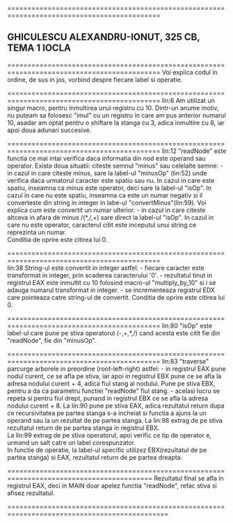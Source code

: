 ============================================================================================
## GHICULESCU ALEXANDRU-IONUT, 325 CB, TEMA 1 IOCLA ##

============================================================================================
        Voi explica codul in ordine, de sus in jos, vorbind despre fiecare
        label si operatie.
        
============================================================================================
lin:6   Am utilizat un singur macro, pentru inmultirea unui registru cu 10. Dintr-un
        anume motiv, nu puteam sa folosesc "imul" cu un registru in care am pus anterior
        numarul 10, asadar am optat pentru o shiftare la stanga cu 3, adica inmultire cu 
        8, iar apoi doua adunari succesive.
        
============================================================================================
lin:12  "readNode" este functia ce mai intai verifica daca informatia din nod este operand
        sau operator. 
        Exista doua situatii: citeste semnul "minus" sau celelalte semne:
          - in cazul in care citeste minus, sare la label-ul "minusOp" (lin:52) unde verifica
        daca urmatorul caracter este spatiu sau nu. In cazul in care este spatiu, inseamna ca
        minus este operator, deci sare la label-ul "isOp". In cazul in care nu este spatiu,
        inseamna ca este un numar negativ si il converteste din string in integer in labe-ul
        "convertMinus"(lin:59). Voi explica cum este convertit un numar ulterior.
          - in cazul in care citeste altceva in afara de minus /(\*,/,+) sare direct la 
        label-ul "isOp".
        In cazul in care nu este operator, caracterul citit este inceputul unui string ce 
        reprezinta un numar.        
        Conditia de oprire este citirea lui 0.
        
============================================================================================    
lin:38  String-ul este convertit in integer astfel:
          - fiecare caracter este transformat in integer, prin scaderea caracterului '0'.
          - rezultatul tinut in registrul EAX este inmultit cu 10 folosind macro-ul 
          "multiply_by_10" si i se adauga numarul transformat in integer.
          - se incrementeaza registrul EDX care pointeaza catre string-ul de convertit.
        Conditia de oprire este citirea lui 0.
        
============================================================================================
lin:80  "isOp" este label-ul care pune pe stiva operatorul (-,+,\*,/) cand acesta este citit
        fie din "readNode", fie din "minusOp".
        
============================================================================================
lin:83  "traverse" parcurge arborele in preordine (root-left-right) astfel:
          - in registrul EAX pune nodul curent, ce se afla pe stiva, iar apoi in registrul
          EBX pune ce se afla la adresa nodului curent + 4, adica fiul stang al nodului.
          Pune pe stiva EBX, pentru a da ca parametru functiei "readNode" fiul stang.
          - acelasi lucru se repeta si pentru fiul drept, punand in registrul EBX ce se 
          afla la adresa nodului curent + 8.
        La lin:90 pune pe stiva EAX, adica rezultatul return dupa ce recursivitatea pe 
        partea stanga s-a incheiat si functia a ajuns la un operand sau la un rezultat
        de pe partea stanga. 
        La lin:98 extrag de pe stiva rezultatul return de pe partea stanga in registrul
        EBX.  
        La lin:99 extrag de pe stiva operatorul, apoi verific ce tip de operator e, 
        urmand un salt catre un label corespunzator.  
        In functie de operatie, la label-ul specific utilizez EBX(rezultatul de pe
        partea stanga) si EAX, rezultatul return de pe partea dreapta.
        
==========================================================================================
        Rezultatul final se afla in registrul EAX, deci in MAIN doar apelez functia
        "readNode", refac stiva si afisez rezultatul.
        
==============================================================================================

